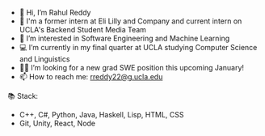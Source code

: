 - 👋 Hi, I’m Rahul Reddy
- 📜 I'm a former intern at Eli Lilly and Company and current intern on UCLA's Backend Student Media Team
- 👀 I’m interested in Software Engineering and Machine Learning
- 💻 I’m currently in my final quarter at UCLA studying Computer Science and Linguistics
- 👨‍💻 I’m looking for a new grad SWE position this upcoming January! 
- 📫 How to reach me: rreddy22@g.ucla.edu 

📚 Stack:
- C++, C#, Python, Java, Haskell, Lisp, HTML, CSS
- Git, Unity, React, Node  

<!---
RReddy22/RReddy22 is a ✨ special ✨ repository because its `README.md` (this file) appears on your GitHub profile.
You can click the Preview link to take a look at your changes.
--->
